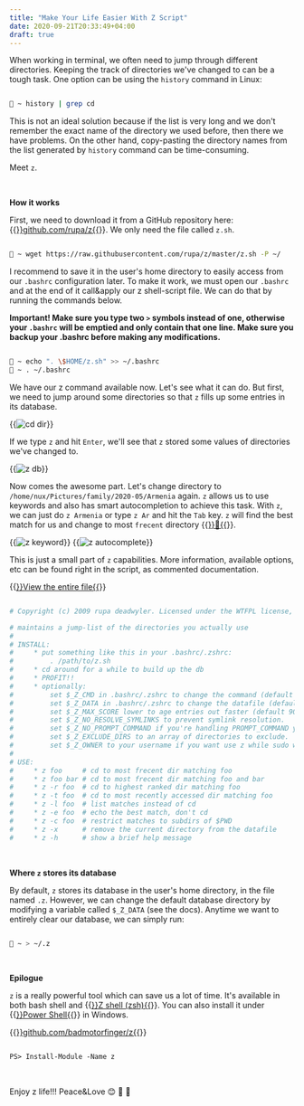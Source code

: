 ```yaml
---
title: "Make Your Life Easier With Z Script"
date: 2020-09-21T20:33:49+04:00
draft: true
---
```


When working in terminal, we often need to jump through different directories. Keeping the track of directories we've changed to can be a tough task. One option can be using the `history` command in Linux:

```bash

🚀 ~ history | grep cd

```

This is not an ideal solution because if the list is very long and we don't remember the exact name of the directory we used before, then there we have problems. On the other hand, copy-pasting the directory names from the list generated by `history` command can be time-consuming.

Meet `z`.

&nbsp;

**How it works**

First, we need to download it from a GitHub repository here: {{<a href="https://github.com/rupa/z" target="_blank" rel="noopener noreferrer">}}github.com/rupa/z{{</a>}}. We only need the file called `z.sh`.

```bash

🚀 ~ wget https://raw.githubusercontent.com/rupa/z/master/z.sh -P ~/

```

I recommend to save it in the user's home directory to easily access from our `.bashrc` configuration later. To make it work, we must open our `.bashrc` and at the end of it call&apply our z shell-script file. We can do that by running the commands below. 

**Important! Make sure you type two `>` symbols instead of one,  otherwise your `.bashrc` will be emptied and only contain that one line. Make sure you backup your .bashrc before making any modifications.** 

```bash

🚀 ~ echo ". \$HOME/z.sh" >> ~/.bashrc
🚀 ~ . ~/.bashrc

```

We have our z command available now. Let's see what it can do. But first, we need to jump around some directories so that `z` fills up some entries in its database. 

{{<img src="https://res.cloudinary.com/oorkan/image/upload/v1601061410/blog/img/topics/linux/make_your_life_easier_with_z_script/z-cd_dir_sv3frx.png" alt="cd dir" loading="lazy">}}

If we type `z` and hit `Enter`, we'll see that `z` stored some values of directories we've changed to.

{{<img src="https://res.cloudinary.com/oorkan/image/upload/v1601061722/blog/img/topics/linux/make_your_life_easier_with_z_script/z-db_lahxzy.png" alt="z db" loading="lazy">}}

Now comes the awesome part. Let's change directory to `/home/nux/Pictures/family/2020-05/Armenia` again. `z` allows us to use keywords and also has smart autocompletion to achieve this task. With `z`, we can just do `z Armenia` or type `z Ar` and hit the `Tab` key. `z` will find the best match for us and change to most `frecent` directory  {{<a href="https://developer.mozilla.org/en-US/docs/Mozilla/Tech/Places/Frecency_algorithm" target="_blank" rel="noopener noreferrer">}}🔗{{</a>}}.

{{<img src="https://res.cloudinary.com/oorkan/image/upload/v1601061851/blog/img/topics/linux/make_your_life_easier_with_z_script/z-keyword_cdf8ie.png" alt="z keyword" loading="lazy">}} {{<img src="https://res.cloudinary.com/oorkan/image/upload/v1601061911/blog/img/topics/linux/make_your_life_easier_with_z_script/z-autocomplete_mdxy7e.png" alt="z autocomplete" loading="lazy">}}

This is just a small part of `z` capabilities. More information, available options, etc can be found right in the script, as commented documentation.

{{<a href="https://raw.githubusercontent.com/rupa/z/master/z.sh" target="_blank" rel="noopener noreferrer">}}View the entire file{{</a>}}

```bash

# Copyright (c) 2009 rupa deadwyler. Licensed under the WTFPL license, Version 2

# maintains a jump-list of the directories you actually use
#
# INSTALL:
#     * put something like this in your .bashrc/.zshrc:
#         . /path/to/z.sh
#     * cd around for a while to build up the db
#     * PROFIT!!
#     * optionally:
#         set $_Z_CMD in .bashrc/.zshrc to change the command (default z).
#         set $_Z_DATA in .bashrc/.zshrc to change the datafile (default ~/.z).
#         set $_Z_MAX_SCORE lower to age entries out faster (default 9000).
#         set $_Z_NO_RESOLVE_SYMLINKS to prevent symlink resolution.
#         set $_Z_NO_PROMPT_COMMAND if you're handling PROMPT_COMMAND yourself.
#         set $_Z_EXCLUDE_DIRS to an array of directories to exclude.
#         set $_Z_OWNER to your username if you want use z while sudo with $HOME kept
#
# USE:
#     * z foo     # cd to most frecent dir matching foo
#     * z foo bar # cd to most frecent dir matching foo and bar
#     * z -r foo  # cd to highest ranked dir matching foo
#     * z -t foo  # cd to most recently accessed dir matching foo
#     * z -l foo  # list matches instead of cd
#     * z -e foo  # echo the best match, don't cd
#     * z -c foo  # restrict matches to subdirs of $PWD
#     * z -x      # remove the current directory from the datafile
#     * z -h      # show a brief help message

```

&nbsp;

**Where `z` stores its database**

By default, `z` stores its database in the user's home directory, in the file named `.z`. However, we can change the default database directory by modifying a variable called `$_Z_DATA` (see the docs). Anytime we want to entirely clear our database, we can simply run:

```bash

🚀 ~ > ~/.z

```

&nbsp;

**Epilogue**

`z` is a really powerful tool which can save us a lot of time. It's available in both bash shell and {{<a href="https://www.zsh.org/" target="_blank" rel="noopener noreferrer">}}Z shell (zsh){{</a>}}. You can also install it under {{<a href="https://docs.microsoft.com/en-us/windows-server/administration/windows-commands/powershell" target="_blank" rel="noopener noreferrer">}}Power Shell{{</a>}} in Windows.

{{<a href="https://github.com/badmotorfinger/z" target="_blank" rel="noopener noreferrer">}}github.com/badmotorfinger/z{{</a>}}

```ps

PS> Install-Module -Name z

```

&nbsp;

Enjoy z life!!! Peace&Love 😊 👏 🎉